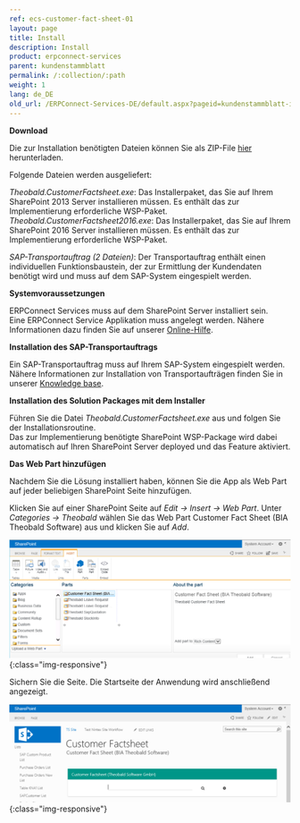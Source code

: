 ```yaml
---
ref: ecs-customer-fact-sheet-01
layout: page
title: Install
description: Install
product: erpconnect-services
parent: kundenstammblatt
permalink: /:collection/:path
weight: 1
lang: de_DE
old_url: /ERPConnect-Services-DE/default.aspx?pageid=kundenstammblatt-install
---
```


**Download**

Die zur Installation benötigten Dateien können Sie als ZIP-File [hier](https://cdn-files.theobald-software.com/help/ECS/Theobald.CustomerFactsheet.zip) herunterladen.

Folgende Dateien werden ausgeliefert: 

*Theobald.CustomerFactsheet.exe*: Das Installerpaket, das Sie auf Ihrem SharePoint 2013 Server installieren müssen. Es enthält das zur Implementierung erforderliche WSP-Paket.  <br>
*Theobald.CustomerFactsheet2016.exe*: Das Installerpaket, das Sie auf Ihrem SharePoint 2016 Server installieren müssen. Es enthält das zur Implementierung erforderliche WSP-Paket.
  
*SAP-Transportauftrag (2 Dateien)*: Der Transportauftrag enthält einen individuellen Funktionsbaustein, der zur Ermittlung der Kundendaten benötigt wird und muss auf dem SAP-System eingespielt werden.  


**Systemvoraussetzungen** 

ERPConnect Services muss auf dem SharePoint Server installiert sein.<br>
Eine ERPConnect Service Applikation muss angelegt werden. Nähere Informationen dazu finden Sie auf unserer [Online-Hilfe](../../ecs-de/ecs-runtime/ecs-konfiguration/ecs-application-anlegen).   


**Installation des SAP-Transportauftrags**

Ein SAP-Transportauftrag muss auf Ihrem SAP-System eingespielt werden. Nähere Informationen zur Installation von Transportaufträgen finden Sie in unserer [Knowledge base](https://my.theobald-software.com/index.php?/Knowledgebase/Article/View/68/0/how-to-import-an-sap-transport-request-with-the-transport-management-system-stms).


**Installation des Solution Packages mit dem Installer**

Führen Sie die Datei *Theobald.CustomerFactsheet.exe* aus und folgen Sie der Installationsroutine. <br>
Das zur Implementierung benötigte SharePoint WSP-Package wird dabei automatisch auf Ihren SharePoint Server deployed und das Feature aktiviert. 


**Das Web Part hinzufügen** 
	
Nachdem Sie die Lösung installiert haben, können Sie die App als Web Part auf jeder beliebigen SharePoint Seite hinzufügen.   

Klicken Sie auf einer SharePoint Seite auf *Edit -> Insert -> Web Part*. Unter *Categories -> Theobald* wählen Sie das Web Part Customer Fact Sheet (BIA Theobald Software)  aus und klicken Sie auf *Add*.

![ECS-BIA-CustomerFactsheet9](/img/content/ECS-BIA-CustomerFactsheet9.png){:class="img-responsive"}

Sichern Sie die Seite. Die Startseite der Anwendung wird anschließend angezeigt. 

![ECS-BIA-CustomerFactsheet10](/img/content/ECS-BIA-CustomerFactsheet10.png){:class="img-responsive"}


